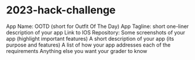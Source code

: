 # 2023-hack-challenge
App Name: OOTD (short for Outfit Of The Day)
App Tagline: short one-liner description of your app
Link to IOS Repository: 
Some screenshots of your app (highlight important features)
A short description of your app (its purpose and features)
A list of how your app addresses each of the requirements
Anything else you want your grader to know